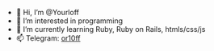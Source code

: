 - 👋 Hi, I’m @Yourloff
- 👀  I’m interested in programming
- 🌱 I’m currently learning Ruby, Ruby on Rails, htmls/css/js
- 📫 Telegram: [or10ff](https://t.me/or10ff)
